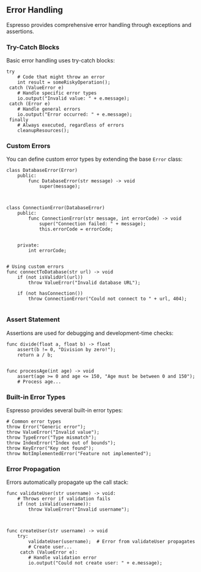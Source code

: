## Error Handling

Espresso provides comprehensive error handling through exceptions and assertions.

### Try-Catch Blocks

Basic error handling uses try-catch blocks:

```espresso
try 
    # Code that might throw an error
    int result = someRiskyOperation();
 catch (ValueError e) 
    # Handle specific error types
    io.output("Invalid value: " + e.message);
 catch (Error e) 
    # Handle general errors
    io.output("Error occurred: " + e.message);
 finally 
    # Always executed, regardless of errors
    cleanupResources();

```

### Custom Errors

You can define custom error types by extending the base `Error` class:

```espresso
class DatabaseError(Error)
    public:
        func DatabaseError(str message) -> void 
            super(message);
        


class ConnectionError(DatabaseError)
    public:
        func ConnectionError(str message, int errorCode) -> void 
            super("Connection failed: " + message);
            this.errorCode = errorCode;
        
    
    private:
        int errorCode;


# Using custom errors
func connectToDatabase(str url) -> void 
    if (not isValidUrl(url)) 
        throw ValueError("Invalid database URL");
    
    if (not hasConnection()) 
        throw ConnectionError("Could not connect to " + url, 404);
    
```

### Assert Statement

Assertions are used for debugging and development-time checks:

```espresso
func divide(float a, float b) -> float 
    assert(b != 0, "Division by zero!");
    return a / b;


func processAge(int age) -> void 
    assert(age >= 0 and age <= 150, "Age must be between 0 and 150");
    # Process age...

```

### Built-in Error Types

Espresso provides several built-in error types:

```espresso
# Common error types
throw Error("Generic error");
throw ValueError("Invalid value");
throw TypeError("Type mismatch");
throw IndexError("Index out of bounds");
throw KeyError("Key not found");
throw NotImplementedError("Feature not implemented");

```

### Error Propagation

Errors automatically propagate up the call stack:

```espresso
func validateUser(str username) -> void:
    # Throws error if validation fails
    if (not isValid(username)):
        throw ValueError("Invalid username");
    


func createUser(str username) -> void 
    try:
        validateUser(username);  # Error from validateUser propagates
        # Create user...
     catch (ValueError e):
        # Handle validation error
        io.output("Could not create user: " + e.message);

```
